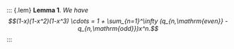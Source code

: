 ::: {.lem}
**Lemma 1**. *We have
$$(1-x)(1-x^2)(1-x^3) \cdots = 1 + \sum_{n=1}^\infty (q_{n,\mathrm{even}} - q_{n,\mathrm{odd}})x^n.$$*
:::
